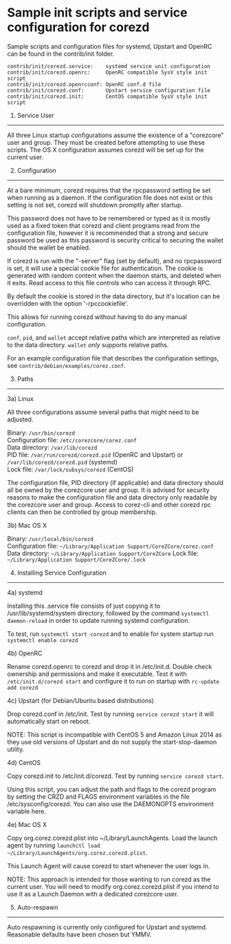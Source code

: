 Sample init scripts and service configuration for corezd
==========================================================

Sample scripts and configuration files for systemd, Upstart and OpenRC
can be found in the contrib/init folder.

    contrib/init/corezd.service:    systemd service unit configuration
    contrib/init/corezd.openrc:     OpenRC compatible SysV style init script
    contrib/init/corezd.openrcconf: OpenRC conf.d file
    contrib/init/corezd.conf:       Upstart service configuration file
    contrib/init/corezd.init:       CentOS compatible SysV style init script

1. Service User
---------------------------------

All three Linux startup configurations assume the existence of a "corezcore" user
and group.  They must be created before attempting to use these scripts.
The OS X configuration assumes corezd will be set up for the current user.

2. Configuration
---------------------------------

At a bare minimum, corezd requires that the rpcpassword setting be set
when running as a daemon.  If the configuration file does not exist or this
setting is not set, corezd will shutdown promptly after startup.

This password does not have to be remembered or typed as it is mostly used
as a fixed token that corezd and client programs read from the configuration
file, however it is recommended that a strong and secure password be used
as this password is security critical to securing the wallet should the
wallet be enabled.

If corezd is run with the "-server" flag (set by default), and no rpcpassword is set,
it will use a special cookie file for authentication. The cookie is generated with random
content when the daemon starts, and deleted when it exits. Read access to this file
controls who can access it through RPC.

By default the cookie is stored in the data directory, but it's location can be overridden
with the option '-rpccookiefile'.

This allows for running corezd without having to do any manual configuration.

`conf`, `pid`, and `wallet` accept relative paths which are interpreted as
relative to the data directory. `wallet` *only* supports relative paths.

For an example configuration file that describes the configuration settings,
see `contrib/debian/examples/corez.conf`.

3. Paths
---------------------------------

3a) Linux

All three configurations assume several paths that might need to be adjusted.

Binary:              `/usr/bin/corezd`  
Configuration file:  `/etc/corezcore/corez.conf`  
Data directory:      `/var/lib/corezd`  
PID file:            `/var/run/corezd/corezd.pid` (OpenRC and Upstart) or `/var/lib/corezd/corezd.pid` (systemd)  
Lock file:           `/var/lock/subsys/corezd` (CentOS)  

The configuration file, PID directory (if applicable) and data directory
should all be owned by the corezcore user and group.  It is advised for security
reasons to make the configuration file and data directory only readable by the
corezcore user and group.  Access to corez-cli and other corezd rpc clients
can then be controlled by group membership.

3b) Mac OS X

Binary:              `/usr/local/bin/corezd`  
Configuration file:  `~/Library/Application Support/CoreZCore/corez.conf`  
Data directory:      `~/Library/Application Support/CoreZCore`
Lock file:           `~/Library/Application Support/CoreZCore/.lock`

4. Installing Service Configuration
-----------------------------------

4a) systemd

Installing this .service file consists of just copying it to
/usr/lib/systemd/system directory, followed by the command
`systemctl daemon-reload` in order to update running systemd configuration.

To test, run `systemctl start corezd` and to enable for system startup run
`systemctl enable corezd`

4b) OpenRC

Rename corezd.openrc to corezd and drop it in /etc/init.d.  Double
check ownership and permissions and make it executable.  Test it with
`/etc/init.d/corezd start` and configure it to run on startup with
`rc-update add corezd`

4c) Upstart (for Debian/Ubuntu based distributions)

Drop corezd.conf in /etc/init.  Test by running `service corezd start`
it will automatically start on reboot.

NOTE: This script is incompatible with CentOS 5 and Amazon Linux 2014 as they
use old versions of Upstart and do not supply the start-stop-daemon utility.

4d) CentOS

Copy corezd.init to /etc/init.d/corezd. Test by running `service corezd start`.

Using this script, you can adjust the path and flags to the corezd program by
setting the CRZD and FLAGS environment variables in the file
/etc/sysconfig/corezd. You can also use the DAEMONOPTS environment variable here.

4e) Mac OS X

Copy org.corez.corezd.plist into ~/Library/LaunchAgents. Load the launch agent by
running `launchctl load ~/Library/LaunchAgents/org.corez.corezd.plist`.

This Launch Agent will cause corezd to start whenever the user logs in.

NOTE: This approach is intended for those wanting to run corezd as the current user.
You will need to modify org.corez.corezd.plist if you intend to use it as a
Launch Daemon with a dedicated corezcore user.

5. Auto-respawn
-----------------------------------

Auto respawning is currently only configured for Upstart and systemd.
Reasonable defaults have been chosen but YMMV.
